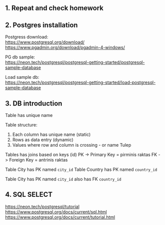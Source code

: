 ## 1. Repeat and check homework
## 2. Postgres installation
Postgress download:  
https://www.postgresql.org/download/  
https://www.pgadmin.org/download/pgadmin-4-windows/

PG db sample:  
https://neon.tech/postgresql/postgresql-getting-started/postgresql-sample-database  

Load sample db:  
https://neon.tech/postgresql/postgresql-getting-started/load-postgresql-sample-database  

## 3. DB introduction

Table has unique name

Table structure:
1. Each column has unique name (static)
2. Rows as data entry (dynamic)
3. Values where row and column is crossing - or name Tulep

Tables has joins based on keys (id)
PK -> Primary Key = pirminis raktas
FK -> Foreign Key = antrinis raktas

Table City has PK named `city_id`
Table Country has PK named `country_id`

Table City has PK named `city_id` also has FK `country_id`



## 4. SQL SELECT

https://neon.tech/postgresql/tutorial  
https://www.postgresql.org/docs/current/sql.html  
https://www.postgresql.org/docs/current/tutorial.html  
